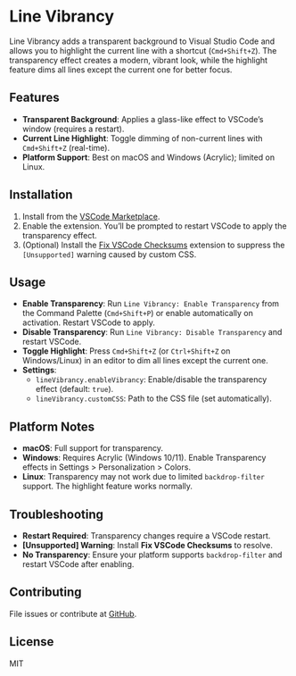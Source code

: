# Line Vibrancy

Line Vibrancy adds a transparent background to Visual Studio Code and allows you to highlight the current line with a shortcut (`Cmd+Shift+Z`). The transparency effect creates a modern, vibrant look, while the highlight feature dims all lines except the current one for better focus.

## Features

- **Transparent Background**: Applies a glass-like effect to VSCode’s window (requires a restart).
- **Current Line Highlight**: Toggle dimming of non-current lines with `Cmd+Shift+Z` (real-time).
- **Platform Support**: Best on macOS and Windows (Acrylic); limited on Linux.

## Installation

1. Install from the [VSCode Marketplace](https://marketplace.visualstudio.com/items?itemName=joseph.line-vibrancy).
2. Enable the extension. You’ll be prompted to restart VSCode to apply the transparency effect.
3. (Optional) Install the [Fix VSCode Checksums](https://marketplace.visualstudio.com/items?itemName=lehni.vscode-fix-checksums) extension to suppress the `[Unsupported]` warning caused by custom CSS.

## Usage

- **Enable Transparency**: Run `Line Vibrancy: Enable Transparency` from the Command Palette (`Cmd+Shift+P`) or enable automatically on activation. Restart VSCode to apply.
- **Disable Transparency**: Run `Line Vibrancy: Disable Transparency` and restart VSCode.
- **Toggle Highlight**: Press `Cmd+Shift+Z` (or `Ctrl+Shift+Z` on Windows/Linux) in an editor to dim all lines except the current one.
- **Settings**:
  - `lineVibrancy.enableVibrancy`: Enable/disable the transparency effect (default: `true`).
  - `lineVibrancy.customCSS`: Path to the CSS file (set automatically).

## Platform Notes

- **macOS**: Full support for transparency.
- **Windows**: Requires Acrylic (Windows 10/11). Enable Transparency effects in Settings > Personalization > Colors.
- **Linux**: Transparency may not work due to limited `backdrop-filter` support. The highlight feature works normally.

## Troubleshooting

- **Restart Required**: Transparency changes require a VSCode restart.
- **[Unsupported] Warning**: Install **Fix VSCode Checksums** to resolve.
- **No Transparency**: Ensure your platform supports `backdrop-filter` and restart VSCode after enabling.

## Contributing
File issues or contribute at [GitHub](https://github.com/yourusername/line-vibrancy).

## License
MIT